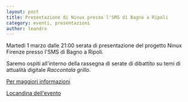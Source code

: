 ```yaml
---
layout: post
title: Presentazione di Ninux presso l'SMS di Bagno a Ripoli
category: eventi, presentazioni
author: leandro
---
```


Martedì 1 marzo dalle 21:00 serata di presentazione del progetto Ninux
Firenze presso l'SMS di Bagno a Ripoli.

Saremo ospiti all'interno della rassegna di serate di dibattito su
temi di attualità digitale *Raccontala grillo*.

[Per maggiori informazioni](http://smsbagnoaripoli.blogspot.it/2016/02/ninux-bagno-ripoli.html)

[Locandina dell'evento](images/LocandinaBagnoARipoli-2016-03-01.pdf)
